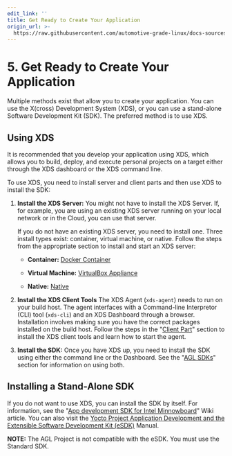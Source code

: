 ```yaml
---
edit_link: ''
title: Get Ready to Create Your Application
origin_url: >-
  https://raw.githubusercontent.com/automotive-grade-linux/docs-sources/icefish/docs/getting-started/app-workflow-prep-app.md
---
```


<!-- WARNING: This file is generated by fetch_docs.js using /home/boron/Documents/AGL/docs-webtemplate/site/_data/tocs/getting_started/icefish/image-development-workflow-getting-started-book.yml -->

# 5. Get Ready to Create Your Application #

Multiple methods exist that allow you to create your application.
You can use the X(cross) Development System (XDS), or you can use
a stand-alone Software Development Kit (SDK).
The preferred method is to use XDS.

## Using XDS ##

It is recommended that you develop your application using XDS,
which allows you to build, deploy, and execute personal projects on a target
either through the XDS dashboard or the XDS command line.

To use XDS, you need to install server and client parts
and then use XDS to install the SDK:

1. **Install the XDS Server:**  You might not have to install the XDS Server.
   If, for example, you are using an existing XDS server running on your local network
   or in the Cloud, you can use that server.

   If you do not have an existing XDS server, you need to install one.
   Three install types exist: container, virtual machine, or native.
   Follow the steps from the appropriate section to install and start an XDS server:

   * **Container:** [Docker Container](../../../devguides/reference/xds/part-1/server-part.html#docker-container)

   * **Virtual Machine:** [VirtualBox Appliance](../../../devguides/reference/xds/part-1/server-part.html#virtualbox-appliance)

   * **Native:** [Native](../../../devguides/reference/xds/part-1/server-part.html#native)

2. **Install the XDS Client Tools**  The XDS Agent (``xds-agent``) needs to run on your build host.
   The agent interfaces with a Command-line Interpretor (CLI) tool (``xds-cli``) and an
   XDS Dashboard through a browser.
   Installation involves making sure you have the correct packages installed on the
   build host.
   Follow the steps in the
   "[Client Part](../../../devguides/reference/xds/part-1/client-part.html)"
   section to install the XDS client tools and learn how to start the agent.

3. **Install the SDK:** Once you have XDS up, you need to install the
   SDK using either the command line or the Dashboard.
   See the
   "[AGL SDKs](../../../devguides/reference/xds/part-1/install-sdk.html)"
   section for information on using both.

## Installing a Stand-Alone SDK ##

If you do not want to use XDS, you can install the SDK by itself.
For information, see the
"[App development SDK for Intel Minnowboard](https://wiki.automotivelinux.org/agl-distro/developer_resources_intel_apps)"
Wiki article.
You can also visit the
[Yocto Project Application Development and the Extensible Software Development Kit (eSDK)](https://yoctoproject.org/docs/2.4.4/sdk-manual/sdk-manual.html)
Manual.

**NOTE:** The AGL Project is not compatible with the eSDK.
You must use the Standard SDK.

